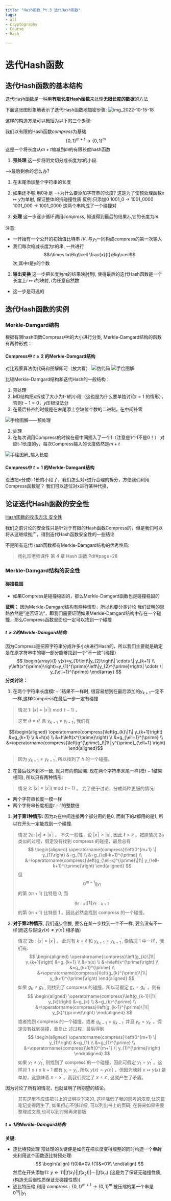 ```yaml
---
title: "Hash函数_Pt.3_迭代Hash函数"
tags:
- all
- Cryptography
- Course
- Hash

---
```

# 迭代Hash函数

## 迭代Hash函数的基本结构

迭代Hash函数是一种用**有限长度Hash函数**来处理**无限长度的数据**的方法

下面这张图形象地表示了迭代Hash函数地加密步骤:
![img_2022-10-15-18](notes/2021/2021.6/assets/img_2022-10-15-18.png)

这样的构造方法可以概括为以下的三个步骤:

我们以有限的Hash函数$compress$为基础
$$
\{0,1\}^{m+t}\longrightarrow \{0,1\}^{m}
$$
这是一个将长度从$m+t$缩减到$m$的有限长度hash函数

1. **预处理**
这一步将明文切分成长度为**t**的小段.

-->最后剩余的怎么办?

1. 在末尾添加整个字符串的长度
2. 如果还不够,用0补足
-->为什么要添加字符串的长度?
这是为了使预处理函数$x\mapsto y$为单射, 保证整体的抗碰撞性质
反例:只添加0
1001_0       -> 1001_0000
1001_000  -> 1001_0000
这两个串构成了一个碰撞对

2. **处理**
这一步逐步循环调用$compress$, 知道得到最后的结果$z_r$,它的长度为$m$.

注意:

- 一开始有一个公开的初始值比特串 $IV$, 与$y_1$一同构成$compress$的第一次输入
- 我们每次缩减长度为t的串, 一共进行$$r\times t=\Big\lceil \frac{x}{t}\Big\rceil$$次,其中r是y的个数

3. **输出变换**
这一步把长度为$m$的结果映射到$l$, 使得最后的迭代Hash函数是一个长度上$i\mapsto l$的映射, i为任意自然数

- 这一步是可选的

## 迭代Hash函数的实例

### Merkle-Damgard结构

根据有限hash函数Compress中t的大小进行分类, Merkle-Damgard结构的函数有两种形式：

#### Compress中 $t\geqslant2$ 的Merkle-Damgard结构

对比观察算法伪代码和图解即可（放大看）
![伪代码](notes/2021/2021.6/assets/img_2022-10-15-19.png)
![手绘图解](notes/2021/2021.6/assets/img_2022-10-15.jpg)

比较Merkle-Damgard结构和迭代Hash的一般结构：

1. 预处理
 1. MD结构把x拆成了大小为t-1的小段（这也是为什么要单独讨论$t=1$ 的情形），否则$t-1=0，y$压根没法分
 2. 在最后补齐的时候是在末尾添上空缺位个数的二进制，在中间补零
  
  ![手绘图解——预处理](notes/2021/2021.6/assets/img_2022-10-15-20.png)
  
2. 处理
 1. 在每次调用Compress的时候在最中间插入了一个1（注意是1个1不是0！）
对应t-1长度的y，每次Compress输入的长度依然是$m+t$

   ![手绘图解_输入长度](notes/2021/2021.6/assets/img_2022-10-15-21.png)

#### Compress中 $t=1$ 的Merkle-Damgard结构

没法把x分成t-1长的小段了，我们怎么对x进行合理的拆分，方便我们利用Compress函数呢？
我们可以逐位对x进行某种代换，

## 论证迭代Hash函数的安全性

[Hash函数的攻击方法 安全性](notes/2021/2021.6/Hash函数_Pt.2_攻击方法_安全性.md#Hash函数的攻击方法%20安全性)

我们之前讨论的安全性只是针对于有限的Hash函数Compress的，但是我们可以将从这继续推广，得到迭代Hash函数安全性的一些结论

不是所有迭代Hash函数都有Merkle-Damgard结构的优秀性质:
> 杨礼珍老师课件 第 4 章 Hash 函数.Pdf#page=28

### Merkle-Damgard结构的安全性

#### 碰撞稳固

- 如果Compress是碰撞稳固的，那么Merkle-Damgard函数也是碰撞稳固的

**证明：**
因为Merkle-Damgard结构有两种情形，所以也要分类讨论
我们证明的思路依然是”逆否证法“，即我们需要证明如果Merkle-Damgard结构中存在一个碰撞，那么Compress函数里面也一定可以找到一个碰撞

##### $t\geq 2$的Merkle-Damgard结构

因为Compress是把原字符串分成许多小块进行Hash的，所以我们主要就是确定是在原字符串中的哪一部分能够找到一个”不一致“（碰撞）
$$
\begin{array}{l}
y(x)=y_{1}\left\|y_{2}\right\| \cdots \| y_{k+1} \\
y\left(x^{\prime}\right)=y_{1}^{\prime}\left\|y_{2}^{\prime}\right\| \cdots \| y_{\ell+1}^{\prime}
\end{array}
$$
**分类讨论：**

1. 在两个字符串长度模$t-1$结果不一样时, 很容易想到在最后添加的$y_{k+1}$一定不一样,这样Compress在最后一步一定有碰撞

> 情况 1: $|x| \equiv\left|x^{\prime}\right|(\bmod t-1)$ 。
>
> 这里 $d \neq d^{\prime}$ 且 $y_{k+1} \neq y_{l+1}^{\prime}$, 我们有
>

$$\begin{aligned}
\operatorname{compress}\left(g_{k}\|1\| y_{k+1}\right) &=g_{k+1} \\
&=h(x) \\
&=h\left(x^{\prime}\right) \\
&=g_{\ell+1}^{\prime} \\
&=\operatorname{compress}\left(g^{\prime}_l\|1\| y^{\prime}_{\ell+1} \right)
\end{aligned}$$

>
> 因为 $y_{k+1} \neq y_{\ell+1}^{\prime}$, 所以找到了 $h$ 的一个碰撞。

2. 在最后找不到不一致, 就只有向前回溯. 现在两个字符串末尾一样(模$t-1$结果相同), 所以只有两种情形:
 > 情况 2: $|x| \equiv\left|x^{\prime}\right|(\bmod t-1)$ 。
 > 为了便于讨论，分成两种更细的情况:
 - 两个字符串长度一模一样
 - 两个字符串长度相差$t-1$的整数倍

 1. **对于第1种情形:**
 因为$z_1$在中间连接两个部分用的是0, 而剩下的$z$都用的是1, 所以在开头一定能找到一个碰撞.
 
 > 情况 2a: $|x| \neq\left|x^{\prime}\right|$ 。
 > 不失一般性，设 $\left|x^{\prime}\right|>|x|$, 因此 $\ell>k$ 。按照情况 $2 \mathrm{a}$ 类似的过程，假定没有找到 compress 的碰撞，最后总有
 > $$
 > \begin{aligned}
 > \operatorname{compress}\left(0^{m+1} \| y_{1}\right) &=g_{1} \\
 > &=g_{\ell-k+1}^{\prime} \\
 > &=\operatorname{compress}\left(g_{\ell-k}^{\prime}\|1\| y_{\ell-k+1}^{\prime}\right)
 > \end{aligned}
 > $$
 > 但
 > $$
 > 0^{m+1} \| y_{1}
 > $$
 > 的第 $(m+1)$ 比特是 0, 而
 > $$
 > g_{\ell-k}^{\prime}\|1\| y_{\ell-k+1}^{\prime}
 > $$
 > 的第 $(m+1)$ 比特是 1 。因此必然会找到 compress 的一个碰撞。

 2. **对于第2种情形,**
  我们逐步倒推, 要么在某一步找到一个不一样, 要么没有不一样(而这与假设$y(x)\neq y(x^\prime)$ 相矛盾)

 > 情况 2b : $|x|=\left|x^{\prime}\right|$ 。
 > 此时有 $k=\ell$ 和 $y_{k+1}=y_{k+1}^{\prime}$, 像情况 1 中一样，我们有:
 > $$
 > \begin{aligned}
 > \operatorname{compress}\left(g_{k}\|1\| y_{k+1}\right) &=g_{k+1} \\
 > &=h(x) \\
 > &=h\left(x^{\prime}\right) \\
 > &=g_{k+1}^{\prime} \\
 > &=\operatorname{compress}\left(g_{k}^{\prime}\|1\| y_{k+1}^{\prime}\right)
 > \end{aligned}
 > $$
 > 如果 $g_{k} \neq g_{k}^{\prime}$, 则找到了 compress 的碰撞，所以可假定 $g_{k}=g_{k}^{\prime}$ 。则有
 > $$
 > \begin{aligned}
 > \operatorname{compress}\left(g_{k-1}\|1\| y_{k}\right) &=g_{k} \\
 > &=g_{k}^{\prime} \\
 > &=\operatorname{compress}\left(g_{k-1}^{\prime}\|1\| y_{k}^{\prime}\right)
 > \end{aligned}
 > $$
 > 或者找到 compress 的一个碰撞，或者 $g_{k-1}=g_{k-1}^{\prime}$ 并且 $y_{k}=y_{k}^{\prime}$ 。假定没有找到碰撞，重复止 述过程，最后得到
 > $$
 > \begin{aligned}
 > \operatorname{compress}\left(0^{m+1} \| y_{1}\right) &=g_{1} \\
 > &=g_{1}^{\prime} \\
 > &=\operatorname{compress}\left(0^{m+1} \| y_{1}^{\prime}\right)
 > \end{aligned}
 > $$
 > 如果 $y_{1} \neq y_{1}^{\prime}$, 则找到了 compress 的一个碰撞，因此可假定 $y_{1}=y_{1}^{\prime}$ 。这样对 $1 \leqslant i \leqslant k+1$ 都有 $y_{i}=y_{i}^{\prime}$, 所以 $y(x)=y\left(x^{\prime}\right)$ 。但因为映射 $x \mapsto y(x)$ 是单射，这意味着 $x=x^{\prime}$ 。而我们假定了 $x \neq x^{\prime}$, 这就产生了矛盾。

因为讨论了所有的情况，也就证明了所期望的结论。

> 其实这里不应该把书上的证明抄下来的, 这样降低了我的思考的浓度,让这篇笔记变得陌生了, 如果担心不够详细, 可以列出书上的页码, 在将来如果需要整理成文章,也可以到时候再来排版

##### $t = 1$的Merkle-Damgard结构

**关键:**

- 逐比特预处理
 预处理的关键便是如何在把长度变得规整的同时构造一个**单射**
 先利用这个函数逐比特预处理:
 $$
 \begin{align}
 f(0)&=0\\
 f(1)&=01\\
 \end{align}
 $$
 然后在开头添加11:
 $y\leftarrow 11||f(x_1)||f(x_2)||\cdots||f(x_n)$
 (这是为了保证无碰撞性质, (构造无后缀性质保证无碰撞性质))
- 逐比特压缩
 利用 $compress: \{0,1\}^{m+1}\rightarrow \{0,1\}^m$
 被压缩的第一个串是$0^m||y_1$
